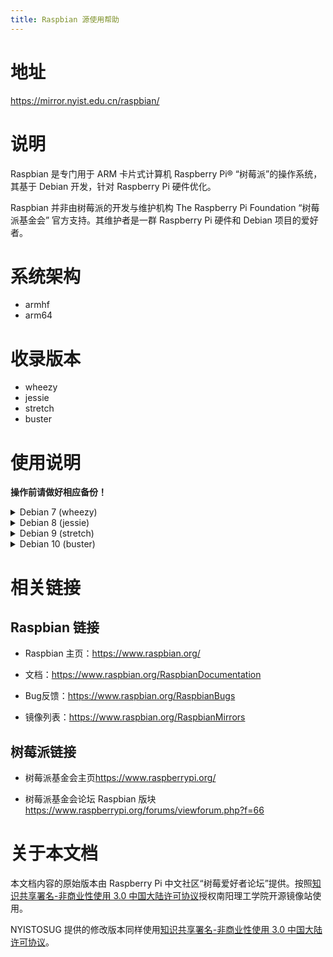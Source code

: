 ```yaml
---
title: Raspbian 源使用帮助
---
```


地址
====

<https://mirror.nyist.edu.cn/raspbian/>

说明
====
Raspbian 是专门用于 ARM 卡片式计算机 Raspberry Pi® “树莓派”的操作系统， 其基于 Debian 开发，针对 Raspberry Pi 硬件优化。

Raspbian 并非由树莓派的开发与维护机构 The Raspberry Pi Foundation “树莓派基金会” 官方支持。其维护者是一群 Raspberry Pi 硬件和 Debian 项目的爱好者。

系统架构
========

- armhf
- arm64

收录版本
========

- wheezy
- jessie
- stretch
- buster

使用说明
========

**操作前请做好相应备份！**


<details>
<summary>Debian 7 (wheezy)</summary>

编辑 `/etc/apt/sources.list` 文件，删除原文件所有内容，用以下内容取代：

```
deb https://mirror.nyist.edu.cn/raspbian/raspbian/ wheezy main non-free contrib rpi
deb-src https://mirror.nyist.edu.cn/raspbian/raspbian/ wheezy main non-free contrib rpi
```

编辑 `/etc/apt/sources.list.d/raspi.list` 文件，删除原文件所有内容，用以下内容取代：

```
deb http://mirror.nyist.edu.cn/raspberrypi/ wheezy main ui
```
</details>

<details>
<summary>Debian 8 (jessie)</summary>

编辑 `/etc/apt/sources.list` 文件，删除原文件所有内容，用以下内容取代：

```
deb https://mirror.nyist.edu.cn/raspbian/raspbian/ jessie main non-free contrib rpi
deb-src https://mirror.nyist.edu.cn/raspbian/raspbian/ jessie main non-free contrib rpi
```

编辑 `/etc/apt/sources.list.d/raspi.list` 文件，删除原文件所有内容，用以下内容取代：

```
deb https://mirror.nyist.edu.cn/raspberrypi/ jessie main ui
```
</details>

<details>
<summary>Debian 9 (stretch)</summary>

编辑 `/etc/apt/sources.list` 文件，删除原文件所有内容，用以下内容取代：

```
deb https://mirror.nyist.edu.cn/raspbian/raspbian/ stretch main non-free contrib rpi
deb-src https://mirror.nyist.edu.cn/raspbian/raspbian/ stretch main non-free contrib rpi
```

编辑 `/etc/apt/sources.list.d/raspi.list` 文件，删除原文件所有内容，用以下内容取代：
```
deb https://mirror.nyist.edu.cn/raspberrypi/ stretch main ui
```
</details>

<details>
<summary>Debian 10 (buster)</summary>

编辑 `/etc/apt/sources.list` 文件，删除原文件所有内容，用以下内容取代：
```
deb https://mirror.nyist.edu.cn/raspbian/raspbian/ buster main non-free contrib rpi
deb-src https://mirror.nyist.edu.cn/raspbian/raspbian/ buster main non-free contrib rpi
```
编辑 `/etc/apt/sources.list.d/raspi.list` 文件，删除原文件所有内容，用以下内容取代：

```
deb https://mirror.nyist.edu.cn/raspberrypi/ buster main ui
```
</details>

相关链接
========

## Raspbian 链接


- Raspbian 主页：<https://www.raspbian.org/>

- 文档：<https://www.raspbian.org/RaspbianDocumentation>

- Bug反馈：<https://www.raspbian.org/RaspbianBugs>

- 镜像列表：<https://www.raspbian.org/RaspbianMirrors>

## 树莓派链接

- 树莓派基金会主页<https://www.raspberrypi.org/>

- 树莓派基金会论坛 Raspbian 版块<https://www.raspberrypi.org/forums/viewforum.php?f=66>

关于本文档
=========
本文档内容的原始版本由 Raspberry Pi 中文社区“树莓爱好者论坛”提供。按照[知识共享署名-非商业性使用 3.0 中国大陆许可协议](http://creativecommons.org/licenses/by-nc/3.0/cn/)授权南阳理工学院开源镜像站使用。

NYISTOSUG 提供的修改版本同样使用[知识共享署名-非商业性使用 3.0 中国大陆许可协议](http://creativecommons.org/licenses/by-nc/3.0/cn/)。